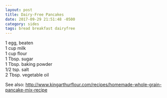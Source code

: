 ```yaml
---
layout: post
title: Dairy-Free Pancakes
date: 2017-09-29 21:51:48 -0500
category: sides
tags: bread breakfast dairyfree
---
```

1 egg, beaten  
1 cup milk  
1 cup flour  
1 Tbsp. sugar  
1 Tbsp. baking powder  
1/2 tsp. salt  
2 Tbsp. vegetable oil  
  
See also: <a href="http://www.kingarthurflour.com/recipes/homemade-whole-grain-pancake-mix-recipe">http://www.kingarthurflour.com/recipes/homemade-whole-grain-pancake-mix-recipe</a>
